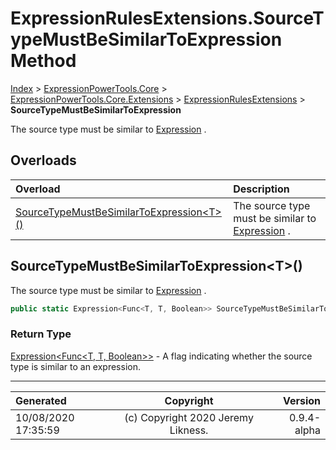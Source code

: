 ﻿# ExpressionRulesExtensions.SourceTypeMustBeSimilarToExpression Method

[Index](../index.md) > [ExpressionPowerTools.Core](ExpressionPowerTools.Core.a.md) > [ExpressionPowerTools.Core.Extensions](ExpressionPowerTools.Core.Extensions.n.md) > [ExpressionRulesExtensions](ExpressionPowerTools.Core.Extensions.ExpressionRulesExtensions.cs.md) > **SourceTypeMustBeSimilarToExpression**

The source type must be similar to [Expression](https://docs.microsoft.com/dotnet/api/system.linq.expressions.expression) .

## Overloads

| Overload | Description |
| :-- | :-- |
| [SourceTypeMustBeSimilarToExpression&lt;T>()](#sourcetypemustbesimilartoexpressiont) | The source type must be similar to [Expression](https://docs.microsoft.com/dotnet/api/system.linq.expressions.expression) . |
## SourceTypeMustBeSimilarToExpression&lt;T>()

The source type must be similar to [Expression](https://docs.microsoft.com/dotnet/api/system.linq.expressions.expression) .

```csharp
public static Expression<Func<T, T, Boolean>> SourceTypeMustBeSimilarToExpression<T>()
```

### Return Type

 [Expression&lt;Func&lt;T, T, Boolean>>](https://docs.microsoft.com/dotnet/api/system.linq.expressions.expression-1)  - A flag indicating whether the source type is similar to an expression.



---

| Generated | Copyright | Version |
| :-- | :-: | --: |
| 10/08/2020 17:35:59 | (c) Copyright 2020 Jeremy Likness. | 0.9.4-alpha |

